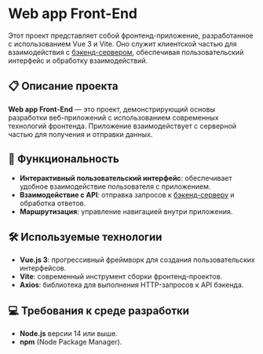 # Web app Front-End

Этот проект представляет собой фронтенд-приложение, разработанное с использованием Vue 3 и Vite. Оно служит клиентской частью для взаимодействия с [бэкенд-сервером](https://github.com/RavvChek/web-app-backend), обеспечивая пользовательский интерфейс и обработку взаимодействий.

## 📋 Описание проекта

**Web app Front-End** — это проект, демонстрирующий основы разработки веб-приложений с использованием современных технологий фронтенда. Приложение взаимодействует с серверной частью для получения и отправки данных.

## 🚀 Функциональность

- **Интерактивный пользовательский интерфейс**: обеспечивает удобное взаимодействие пользователя с приложением.
- **Взаимодействие с API**: отправка запросов к [бэкенд-серверу](https://github.com/RavvChek/web-app-backend) и обработка ответов.
- **Маршрутизация**: управление навигацией внутри приложения.

## 🛠 Используемые технологии

- **Vue.js 3**: прогрессивный фреймворк для создания пользовательских интерфейсов.
- **Vite**: современный инструмент сборки фронтенд-проектов.
- **Axios**: библиотека для выполнения HTTP-запросов к API бэкенда.

## 💻 Требования к среде разработки

- **Node.js** версии 14 или выше.
- **npm** (Node Package Manager).
